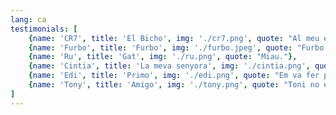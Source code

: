 ```yaml
---
lang: ca
testimonials: [
    {name: 'CR7', title: 'El Bicho', img: './cr7.png', quote: "Al meu equip li dono un 9. A mi, un 10; a Toni Peraira un 11."},
    {name: 'Furbo', title: 'Furbo', img: './furbo.jpeg', quote: "Furbo."},
    {name: 'Ru', title: 'Gat', img: './ru.png', quote: "Miau."},
    {name: 'Cintia', title: 'La meva senyora', img: './cintia.png', quote: "Aquest noi val or. Paguin-li bé."},
    {name: 'Edi', title: 'Primo', img: './edi.png', quote: "Em va fer pagar 2 euros per aparcar el cabró."},
    {name: 'Tony', title: 'Amigo', img: './tony.png', quote: "Toni no és comunista. Pot ser un mentider, un porc, un idiota, un comunista... però d'actor porno no té res!"}
]
---
```

